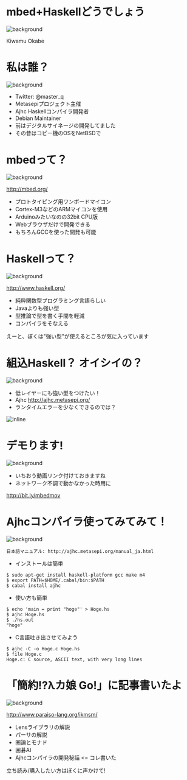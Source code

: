 # mbed+Haskellどうでしょう
![background](img/doudesyo.png)

Kiwamu Okabe

# 私は誰？
![background](img/enjoy.png)

* Twitter: @master_q
* Metasepiプロジェクト主催
* Ajhc Haskellコンパイラ開発者
* Debian Maintainer
* 前はデジタルサイネージの開発してました
* その昔はコピー機のOSをNetBSDで

# mbedって？
![background](img/mbed_StarBoard_Orange.png)

http://mbed.org/

* プロトタイピング用ワンボードマイコン
* Cortex-M3などのARMマイコンを使用
* Arduinoみたいなのの32bit CPU版
* Webブラウザだけで開発できる
* もちろんGCCを使った開発も可能

# Haskellって？
![background](img/haskell-logo.png)

http://www.haskell.org/

* 純粋関数型プログラミング言語らしい
* Javaよりも強い型
* 型推論で型を書く手間を軽減
* コンパイラをそなえる

えーと、ぼくは"強い型"が使えるところが気に入っています

# 組込Haskell？ オイシイの？
![background](img/ajhc.png)

* 低レイヤーにも強い型をつけたい！
* Ajhc http://ajhc.metasepi.org/
* ランタイムエラーを少なくできるのでは？

![inline](draw/2013-01-18-few_error.png)

# デモります!
![background](img/demo_movie.png)

* いちおう動画リンク付けておきますね
* ネットワーク不調で動かなかった時用に

http://bit.ly/mbedmov

# Ajhcコンパイラ使ってみてみて！
![background](img/easy.png)

~~~
日本語マニュアル: http://ajhc.metasepi.org/manual_ja.html
~~~

* インストールは簡単

~~~
$ sudo apt-get install haskell-platform gcc make m4
$ export PATH=$HOME/.cabal/bin:$PATH
$ cabal install ajhc
~~~

* 使い方も簡単

~~~
$ echo 'main = print "hoge"' > Hoge.hs
$ ajhc Hoge.hs
$ ./hs.out
"hoge"
~~~

* C言語吐き出させてみよう

~~~
$ ajhc -C -o Hoge.c Hoge.hs
$ file Hoge.c
Hoge.c: C source, ASCII text, with very long lines
~~~

# 「簡約!?λカ娘 Go!」に記事書いたよ
![background](img/c84.png)

http://www.paraiso-lang.org/ikmsm/

* Lensライブラリの解説
* パーサの解説
* 圏論とモナド
* 囲碁AI
* Ajhcコンパイラの開発秘話 <= コレ書いた

立ち読み/購入したい方はぼくに声かけて!

